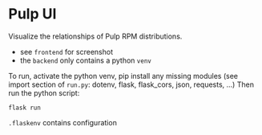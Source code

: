# Pulp UI

Visualize the relationships of Pulp RPM distributions.
* see `frontend` for screenshot
* the `backend` only contains a python `venv`

To run, activate the python venv, pip install any missing modules (see import section of `run.py`: dotenv, flask, flask_cors, json, requests, ...) Then run the python script:


```
flask run
```

`.flaskenv` contains configuration
